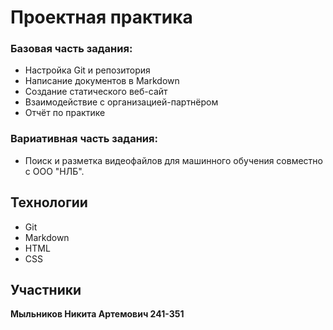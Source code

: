 # Проектная практика

### Базовая часть задания:
- Настройка Git и репозитория
- Написание документов в Markdown
- Создание статического веб-сайт
- Взаимодействие с организацией-партнёром
- Отчёт по практике

### Вариативная часть задания:

- Поиск и разметка видеофайлов для машинного обучения совместно с ООО "НЛБ".

## Технологии
- Git
- Markdown
- HTML
- CSS

## Участники
**Мыльников Никита Артемович 241-351** 